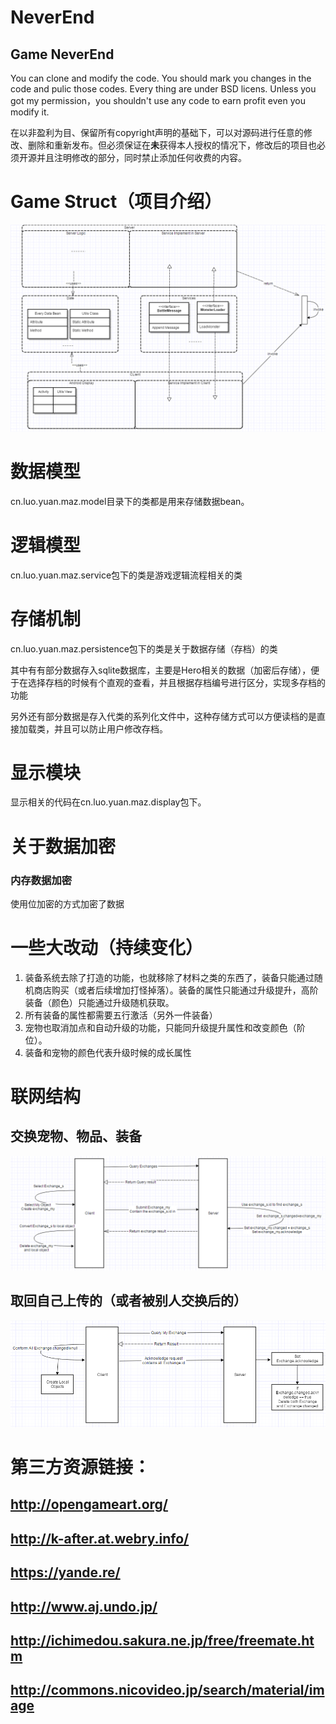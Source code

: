 # NeverEnd
## Game NeverEnd
You can clone and modify the code. You should mark you changes in the code and pulic those codes. Every thing are under BSD licens. Unless you got my permission，you shouldn't use any code to earn profit even you modify it.

在以非盈利为目、保留所有copyright声明的基础下，可以对源码进行任意的修改、删除和重新发布。但必须保证在**未**获得本人授权的情况下，修改后的项目也必须开源并且注明修改的部分，同时禁止添加任何收费的内容。

# Game Struct（项目介绍）

![](structs.png)

# 数据模型
cn.luo.yuan.maz.model目录下的类都是用来存储数据bean。
# 逻辑模型
cn.luo.yuan.maz.service包下的类是游戏逻辑流程相关的类
# 存储机制
cn.luo.yuan.maz.persistence包下的类是关于数据存储（存档）的类

其中有有部分数据存入sqlite数据库，主要是Hero相关的数据（加密后存储），便于在选择存档的时候有个直观的查看，并且根据存档编号进行区分，实现多存档的功能

另外还有部分数据是存入代类的系列化文件中，这种存储方式可以方便读档的是直接加载类，并且可以防止用户修改存档。

# 显示模块
显示相关的代码在cn.luo.yuan.maz.display包下。

# 关于数据加密
### 内存数据加密
使用位加密的方式加密了数据

# 一些大改动（持续变化）
1. 装备系统去除了打造的功能，也就移除了材料之类的东西了，装备只能通过随机商店购买（或者后续增加打怪掉落）。装备的属性只能通过升级提升，高阶装备（颜色）只能通过升级随机获取。
2. 所有装备的属性都需要五行激活（另外一件装备）
3. 宠物也取消加点和自动升级的功能，只能同升级提升属性和改变颜色（阶位）。
4. 装备和宠物的颜色代表升级时候的成长属性

# 联网结构
 ## 交换宠物、物品、装备
 ![](exchange_object.png)

 ## 取回自己上传的（或者被别人交换后的）
 ![](getbackmyobject.png)
 
 # 第三方资源链接：
 ## http://opengameart.org/
 ## http://k-after.at.webry.info/
 ## https://yande.re/
 ## http://www.aj.undo.jp/
 ## http://ichimedou.sakura.ne.jp/free/freemate.htm
 ## http://commons.nicovideo.jp/search/material/image
